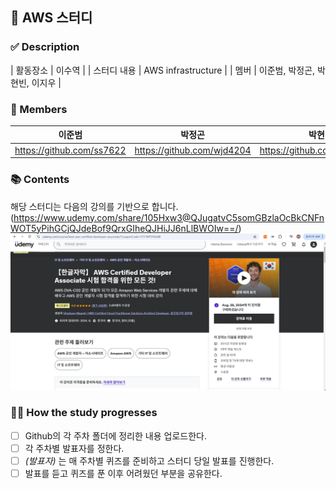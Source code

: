 ## 🌊 AWS 스터디

### ✅ Description
| 활동장소   | 이수역                 |
| 스터디 내용 | AWS infrastructure         |
| 멤버     | 이준범, 박정곤, 박현빈, 이지우            |

### 👥 Members
| 이준범                                |박정곤|박현빈| 이지우 |
|--------------------------------------------------------------------|-|-|----|
| https://github.com/ss7622 |https://github.com/wjd4204|https://github.com/hyeonbinn| https://github.com/wldnfl   |

### 📚 Contents
해당 스터디는 다음의 강의를 기반으로 합니다.
(https://www.udemy.com/share/105Hxw3@QJugatvC5somGBzlaOcBkCNFnWOT5yPihGCjQJdeBof9QrxGIheQJHiJJ6nLlBWOIw==/)
![img.png](img.png)

### 👫🏻 How the study progresses
- [ ] Github의 각 주차 폴더에 정리한 내용 업로드한다.
- [ ] 각 주차별 발표자를 정한다.
- [ ] _(발표자)_ 는 매 주차별 퀴즈를 준비하고 스터디 당일 발표를 진행한다.
- [ ] 발표를 듣고 퀴즈를 푼 이후 어려웠던 부분을 공유한다.
